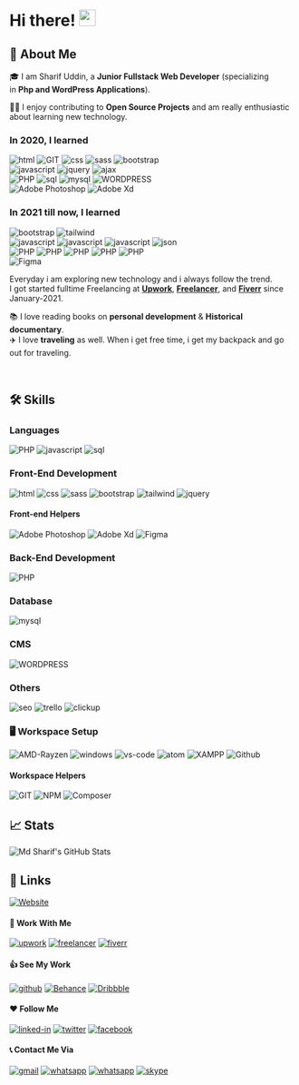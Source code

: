 # Hi there! <img src="https://media.giphy.com/media/hvRJCLFzcasrR4ia7z/giphy.gif" width="29px">

## 🚀 About Me

🎓 I am Sharif Uddin, a **Junior Fullstack Web Developer** (specializing in **Php and WordPress Applications**).

👨‍💻 I enjoy contributing to **Open Source Projects** and am really enthusiastic about learning new technology.
<br>
### In 2020, I learned 
![html](https://img.shields.io/badge/HTML5-E34F26?style=for-the-badge&logo=html5&logoColor=white)
![GIT](https://img.shields.io/badge/GIT-F05032?style=for-the-badge&logo=git&logoColor=white)
![css](https://img.shields.io/badge/CSS3-1572B6?style=for-the-badge&logo=css3&logoColor=white)
![sass](https://img.shields.io/badge/SASS-CC6699?style=for-the-badge&logo=sass&logoColor=white)
![bootstrap](https://img.shields.io/badge/Bootstrap_4-563D7C?style=for-the-badge&logo=bootstrap&logoColor=white)<br>
![javascript](https://img.shields.io/badge/JavaScript-323330?style=for-the-badge&logo=javascript&logoColor=F7DF1E)
![jquery](https://img.shields.io/badge/jQuery-0769AD?style=for-the-badge&logo=jquery&logoColor=white)
![ajax](https://img.shields.io/badge/ajax-FFB000?style=for-the-badge&logo=jquery&logoColor=white)<br>
![PHP](https://img.shields.io/badge/PHP_7.4-777BB4?style=for-the-badge&logo=php&logoColor=FFF)
![sql](https://img.shields.io/badge/sql-022F96?style=for-the-badge&logo=sql&logoColor=B2CD30)
![mysql](https://img.shields.io/badge/MySQL-4479A1?style=for-the-badge&logo=mysql&logoColor=white)
![WORDPRESS](https://img.shields.io/badge/wordpress-21759B?style=for-the-badge&logo=wordpress&logoColor=FFF)<br>
![Adobe Photoshop](https://img.shields.io/badge/adobe_photoshop-001D34?style=for-the-badge&logo=adobephotoshop&logoColor=white)
![Adobe Xd](https://img.shields.io/badge/Adobe_Xd-470137?style=for-the-badge&logo=adobexd&logoColor=white)
### In 2021 till now, I learned 
![bootstrap](https://img.shields.io/badge/Bootstrap_5-563D7C?style=for-the-badge&logo=bootstrap&logoColor=white)
![tailwind](https://img.shields.io/badge/TailwindCSS-38B2AC?style=for-the-badge&logo=tailwindcss&logoColor=white)<br>
![javascript](https://img.shields.io/badge/JavaScript_OOP-323330?style=for-the-badge&logo=javascript&logoColor=F7DF1E)
![javascript](https://img.shields.io/badge/ES6_ESNEXT-323330?style=for-the-badge&logo=javascript&logoColor=F7DF1E)
![javascript](https://img.shields.io/badge/asynchronous-323330?style=for-the-badge&logo=javascript&logoColor=F7DF1E)
![json](https://img.shields.io/badge/Json-000000?style=for-the-badge&logo=json&logoColor=FFF)<br>
![PHP](https://img.shields.io/badge/PHP_8-777BB4?style=for-the-badge&logo=php&logoColor=FFF)
![PHP](https://img.shields.io/badge/PHP_OOP-777BB4?style=for-the-badge&logo=php&logoColor=FFF)
![PHP](https://img.shields.io/badge/PDO-777BB4?style=for-the-badge&logo=php&logoColor=FFF)
![PHP](https://img.shields.io/badge/Design_Pattern-777BB4?style=for-the-badge&logo=php&logoColor=FFF)
![PHP](https://img.shields.io/badge/Restful_api-007ACC?style=for-the-badge&logo=php&logoColor=FFF)<br>
![Figma](https://img.shields.io/badge/FIGMA-EA4C1D?style=for-the-badge&logo=figma&logoColor=white)

Everyday i am exploring new technology and i always follow the trend.<Br>
I got started fulltime Freelancing at [**Upwork**](https://www.upwork.com/freelancers/~014d60e5906868b56a), [**Freelancer**](https://www.freelancer.com/u/sharifwds), and [**Fiverr**](https://www.fiverr.com/sharifwds?up_rollout=true) since January-2021.


📚 I love reading books on **personal development** & **Historical documentary**.<br>
✈️ I love **traveling** as well. When i get free time, i get my backpack and go out for traveling.

<br>

## 🛠️ Skills

### Languages
![PHP](https://img.shields.io/badge/PHP-777BB4?style=for-the-badge&logo=php&logoColor=FFF)
![javascript](https://img.shields.io/badge/JavaScript-323330?style=for-the-badge&logo=javascript&logoColor=F7DF1E)
![sql](https://img.shields.io/badge/sql-022F96?style=for-the-badge&logo=sql&logoColor=B2CD30)

### Front-End Development
![html](https://img.shields.io/badge/HTML5-E34F26?style=for-the-badge&logo=html5&logoColor=white)
![css](https://img.shields.io/badge/CSS3-1572B6?style=for-the-badge&logo=css3&logoColor=white)
![sass](https://img.shields.io/badge/SASS-CC6699?style=for-the-badge&logo=sass&logoColor=white)
![bootstrap](https://img.shields.io/badge/Bootstrap-563D7C?style=for-the-badge&logo=bootstrap&logoColor=white)
![tailwind](https://img.shields.io/badge/TailwindCSS-38B2AC?style=for-the-badge&logo=tailwindcss&logoColor=white)
![jquery](https://img.shields.io/badge/jQuery-0769AD?style=for-the-badge&logo=jquery&logoColor=white)
#### Front-end Helpers
![Adobe Photoshop](https://img.shields.io/badge/adobe_photoshop-001D34?style=for-the-badge&logo=adobephotoshop&logoColor=white)
![Adobe Xd](https://img.shields.io/badge/Adobe_Xd-470137?style=for-the-badge&logo=adobexd&logoColor=white)
![Figma](https://img.shields.io/badge/FIGMA-EA4C1D?style=for-the-badge&logo=figma&logoColor=white)
### Back-End Development

![PHP](https://img.shields.io/badge/PHP-777BB4?style=for-the-badge&logo=php&logoColor=FFF)
### Database
![mysql](https://img.shields.io/badge/MySQL-4479A1?style=for-the-badge&logo=mysql&logoColor=white)
### CMS
![WORDPRESS](https://img.shields.io/badge/wordpress-21759B?style=for-the-badge&logo=wordpress&logoColor=FFF)
### Others
![seo](https://img.shields.io/badge/on_page_SEO-258AAF?style=for-the-badge&logo=seo&logoColor=FFF)
![trello](https://img.shields.io/badge/trello-0052CC?style=for-the-badge&logo=trello&logoColor=FFF)
![clickup](https://img.shields.io/badge/clickup-7B68EE?style=for-the-badge&logo=clickup&logoColor=FFF)







### 🖥️ Workspace Setup


![AMD-Rayzen](https://img.shields.io/badge/AMD-Rayzen_5-ED1C24?style=for-the-badge&logo=amd&logoColor=white)
![windows](https://img.shields.io/badge/Windows_10-0078D6?style=for-the-badge&logo=windows&logoColor=white)
![vs-code](https://img.shields.io/badge/VS_Code-007ACC?style=for-the-badge&logo=Visual-Studio-Code&logoColor=white)
![atom](https://img.shields.io/badge/Atom-66595C?style=for-the-badge&logo=Atom&logoColor=white)
![XAMPP](https://img.shields.io/badge/Xampp-FB7A24?style=for-the-badge&logo=xampp&logoColor=white)
![Github](https://img.shields.io/badge/Github-181717?style=for-the-badge&logo=github&logoColor=white)


#### Workspace Helpers

![GIT](https://img.shields.io/badge/GIT-F05032?style=for-the-badge&logo=git&logoColor=white)
![NPM](https://img.shields.io/badge/npm-CB3837?style=for-the-badge&logo=npm&logoColor=white)
![Composer](https://img.shields.io/badge/composer-885630?style=for-the-badge&logo=composer&logoColor=white)


## 📈 Stats

<div>
<img src="https://github-readme-stats.vercel.app/api?username=mdsharifremon&show_icons=true&hide_border=true" alt="Md Sharif's GitHub Stats">
</div>


## 🔗 Links

[![Website](https://img.shields.io/badge/Website-D90175?style=for-the-badge&logo=Google-chrome&logoColor=white)](https://sharifwds.me/)
<br>

#### 🏢 Work With Me

[![upwork](https://img.shields.io/badge/Upwork-6FDA44?style=for-the-badge&logo=Upwork&logoColor=white)](https://www.upwork.com/freelancers/~014d60e5906868b56a)
[![freelancer](https://img.shields.io/badge/Freelancer-29B2FE?style=for-the-badge&logo=freelancer&logoColor=white)](https://www.freelancer.com/u/sharifwds)
[![fiverr](https://img.shields.io/badge/Fiverr-1DBF73?style=for-the-badge&logo=Fiverr&logoColor=white)](https://www.fiverr.com/sharifwds?up_rollout=true)
<br>

#### 👍 See My Work

[![github](https://img.shields.io/badge/GitHub-000000?style=for-the-badge&logo=GitHub&logoColor=white)](https://github.com/mdsharifremon/)
[![Behance](https://img.shields.io/badge/Behance-1769FF?style=for-the-badge&logo=Behance&logoColor=white)](https://www.behance.net/sharifremon/)
[![Dribbble](https://img.shields.io/badge/Dribbble-EA4C89?style=for-the-badge&logo=dribbble&logoColor=white)](https://dribbble.com/MDSHARIFREMON/)
<br>

#### ❤️ Follow Me

[![linked-in](https://img.shields.io/badge/Linked_In-0077B5?style=for-the-badge&logo=LinkedIn&logoColor=white)](https://www.linkedin.com/in/md-sharif-uddin-fullstack-web-developer/)
[![twitter](https://img.shields.io/badge/Twitter-1DA1F2?style=for-the-badge&logo=twitter&logoColor=white)](https://twitter.com/sharifwds/)
[![facebook](https://img.shields.io/badge/Facebook-1877F2?style=for-the-badge&logo=facebook&logoColor=white)](https://www.facebook.com/Web-Design-and-Development-by-Sharif-104212631540655/)
<br>

#### 📞 Contact Me Via

[![gmail](https://img.shields.io/badge/Gmail-D14836?style=for-the-badge&logo=Gmail&logoColor=white)](mailto:sharifwds@gmail.com)
[![whatsapp](https://img.shields.io/badge/Whatsapp-25D366?style=for-the-badge&logo=whatsapp&logoColor=white)](tel:+8801837581363)
[![whatsapp](https://img.shields.io/badge/whatsapp-25D366?style=for-the-badge&logo=whatsapp&logoColor=white)](tel:+8801837581363)
[![skype](https://img.shields.io/badge/Skype-00AFF0?style=for-the-badge&logo=skype&logoColor=white)](https://join.skype.com/invite/qoTmNClmC27K)


